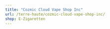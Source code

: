 ```yaml
---
title: "Cozmic Cloud Vape Shop Inc"
url: /terre-haute/cozmic-cloud-vape-shop-inc/
shop: E-Zigaretten
---
```


